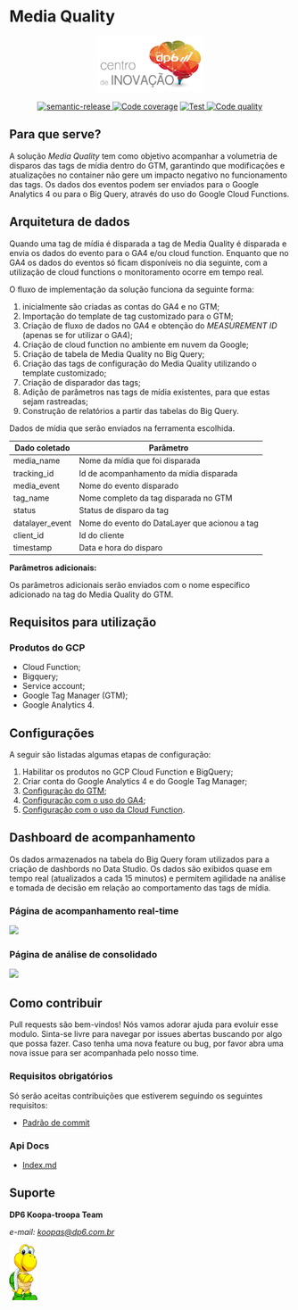 # Media Quality

<div align="center">
<img src="https://raw.githubusercontent.com/DP6/templates-centro-de-inovacoes/main/public/images/centro_de_inovacao_dp6.png" height="100px" />
</div>

<p align="center">
  <a href="#badge">
    <img alt="semantic-release" src="https://img.shields.io/badge/%20%20%F0%9F%93%A6%F0%9F%9A%80-semantic--release-e10079.svg">
  </a>
  <a href="https://www.codacy.com/gh/DP6/9716857fbc5e46afae4724fd6ffc1709/dashboard?utm_source=github.com&amp;utm_medium=referral&amp;utm_content=DP6/template-js-cloudfunction-with-terraform&amp;utm_campaign=Badge_Coverage"><img alt="Code coverage" src="https://app.codacy.com/project/badge/Coverage/9716857fbc5e46afae4724fd6ffc1709"/></a>
  <a href="#badge">
    <img alt="Test" src="https://github.com/dp6/template-js-cloudfunction-with-terraform/actions/workflows/test.yml/badge.svg">
  </a>
  <a href="https://www.codacy.com/gh/DP6/template-js-cloudfunction-with-terraform/dashboard?utm_source=github.com&amp;utm_medium=referral&amp;utm_content=DP6/template-js-cloudfunction-with-terraform&amp;utm_campaign=Badge_Grade">
    <img alt="Code quality" src="https://app.codacy.com/project/badge/Grade/9716857fbc5e46afae4724fd6ffc1709">
  </a>
</p>

## Para que serve?

A solução _Media Quality_ tem como objetivo acompanhar a volumetria de disparos das tags de mídia dentro do GTM, garantindo que modificações e atualizações no container não gere um impacto negativo no funcionamento das tags. Os dados dos eventos podem ser enviados para o Google Analytics 4 ou para o Big Query, através do uso do Google Cloud Functions.

## Arquitetura de dados

Quando uma tag de mídia é disparada a tag de Media Quality é disparada e envia os dados do evento para o GA4 e/ou cloud function. Enquanto que no GA4 os dados do eventos só ficam disponíveis no dia seguinte, com a utilização de cloud functions o monitoramento ocorre em tempo real.

O fluxo de implementação da solução funciona da seguinte forma:

1. inicialmente são criadas as contas do GA4 e no GTM;
2. Importação do template de tag customizado para o GTM;
3. Criação de fluxo de dados no GA4 e obtenção do _MEASUREMENT ID_ (apenas se for utilizar o GA4);
4. Criação de cloud function no ambiente em nuvem da Google;
5. Criação de tabela de Media Quality no Big Query;
6. Criação das tags de configuração do Media Quality utilizando o template customizado;
7. Criação de disparador das tags;
8. Adição de parâmetros nas tags de mídia existentes, para que estas sejam rastreadas;
9. Construção de relatórios a partir das tabelas do Big Query.

Dados de mídia que serão enviados na ferramenta escolhida.

| Dado coletado   | Parâmetro                                     |
| --------------- | --------------------------------------------- |
| media_name      | Nome da mídia que foi disparada               |
| tracking_id     | Id de acompanhamento da mídia disparada       |
| media_event     | Nome do evento disparado                      |
| tag_name        | Nome completo da tag disparada no GTM         |
| status          | Status de disparo da tag                      |
| datalayer_event | Nome do evento do DataLayer que acionou a tag |
| client_id       | Id do cliente                                 |
| timestamp       | Data e hora do disparo                        |

**Parâmetros adicionais:**

Os parâmetros adicionais serão enviados com o nome específico adicionado na tag do Media Quality do GTM.


## Requisitos para utilização

### Produtos do GCP

- Cloud Function;
- Bigquery;
- Service account;
- Google Tag Manager (GTM);
- Google Analytics 4.

## Configurações

A seguir são listadas algumas etapas de configuração:

1. Habilitar os produtos no GCP Cloud Function e BigQuery;
2. Criar conta do Google Analytics 4 e do Google Tag Manager;
3. [Configuração do GTM](https://github.com/DP6/media-quality/blob/master/README-GTM.md);
4. [Configuração com o uso do GA4](https://github.com/DP6/media-quality/blob/master/README-GA4.md);
5. [Configuração com o uso da Cloud Function](https://github.com/DP6/media-quality/blob/master/README-CLOUD-FUNCTION.md).

## Dashboard de acompanhamento

Os dados armazenados na tabela do Big Query foram utilizados para a criação de dashbords no Data Studio. Os dados são exibidos quase em tempo real (atualizados a cada 15 minutos) e permitem agilidade na análise e tomada de decisão em relação ao comportamento das tags de mídia.

### Página de acompanhamento real-time

<img src="./documentation-images/dashboard-real-time.gif" height="auto" width="auto"/>

### Página de análise de consolidado

<img src="./documentation-images/dashboard-consolidated.gif" height="auto" width="auto"/>

## Como contribuir

Pull requests são bem-vindos! Nós vamos adorar ajuda para evoluir esse modulo. Sinta-se livre para navegar por issues abertas buscando por algo que possa fazer. Caso tenha uma nova feature ou bug, por favor abra uma nova issue para ser acompanhada pelo nosso time.

### Requisitos obrigatórios

Só serão aceitas contribuições que estiverem seguindo os seguintes requisitos:

- [Padrão de commit](https://www.conventionalcommits.org/en/v1.0.0/)

### Api Docs

- [Index.md](https://github.com/dp6/media-quality/blob/master/docs/index.md)

## Suporte

**DP6 Koopa-troopa Team**

_e-mail: <koopas@dp6.com.br>_

<img src="https://raw.githubusercontent.com/DP6/templates-centro-de-inovacoes/main/public/images/koopa.png" height="100px" width=50px/>
